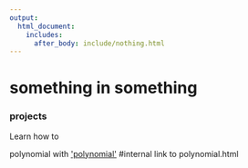 ```yaml
---
output:
  html_document:
    includes:
      after_body: include/nothing.html
---
```


# something in something

### projects

Learn how to

polynomial with ['polynomial'](polynomial.html)                     #internal link to polynomial.html



